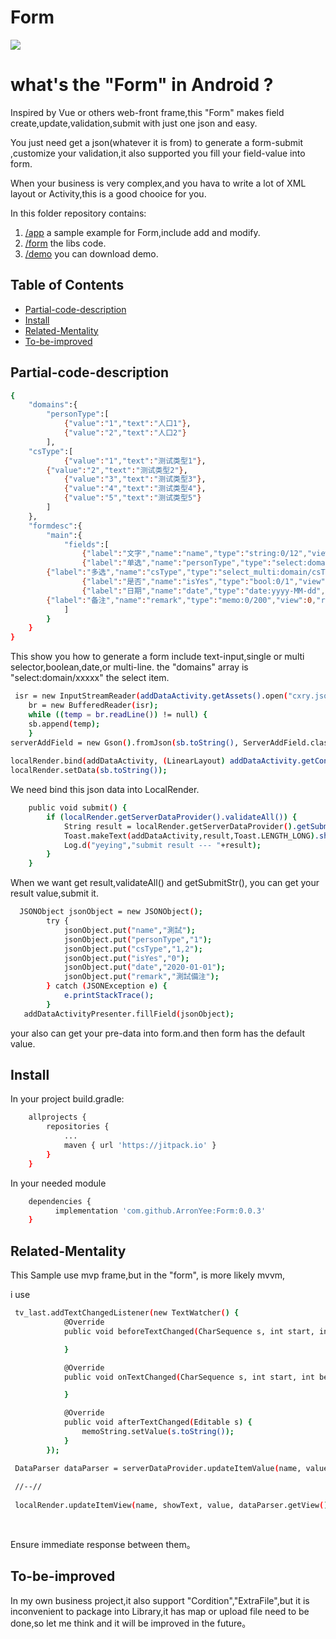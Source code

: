 # Form

[![](https://jitpack.io/v/ArronYee/Form.svg)](https://jitpack.io/#ArronYee/Form)

# what's the "Form" in Android ?
Inspired by Vue or others web-front frame,this "Form" makes field create,update,validation,submit with just one json and easy.

You just need get a json(whatever it is from) to generate a form-submit ,customize your validation,it also supported you fill your field-value into form.

When your business is very complex,and you hava to write a lot of XML layout or Activity,this is a good chooice for you.

In this folder repository contains:

1. [/app](https://github.com/ArronYee/Form/tree/main/app) a sample example for Form,include add and modify.
2. [/form](https://github.com/ArronYee/Form/tree/main/form) the libs code.
3. [/demo](https://github.com/ArronYee/Form/blob/main/app-debug.apk) you can download demo.


## Table of Contents

- [Partial-code-description](#Partial-code-description)
- [Install](#install)
- [Related-Mentality](#Related-Mentality)
- [To-be-improved](#To-be-improved)

## Partial-code-description

```sh
{
    "domains":{
        "personType":[
            {"value":"1","text":"人口1"},
            {"value":"2","text":"人口2"}
        ],
	"csType":[
            {"value":"1","text":"测试类型1"},
	    {"value":"2","text":"测试类型2"},
            {"value":"3","text":"测试类型3"},
            {"value":"4","text":"测试类型4"},
            {"value":"5","text":"测试类型5"}
        ]
    },
    "formdesc":{
        "main":{
            "fields":[
                {"label":"文字","name":"name","type":"string:0/12","view":0,"required":1},
                {"label":"单选","name":"personType","type":"select:domain/personType","view":0,"required":1},
		{"label":"多选","name":"csType","type":"select_multi:domain/csType","view":0,"required":0},
                {"label":"是否","name":"isYes","type":"bool:0/1","view":0,"required":0},
                {"label":"日期","name":"date","type":"date:yyyy-MM-dd","view":0,"required":0},
		{"label":"备注","name":"remark","type":"memo:0/200","view":0,"required":0}
            ]
        }
    }
}
```

This show you how to generate a form include text-input,single or multi selector,boolean,date,or multi-line. the "domains" array is "select:domain/xxxxx" the select item.

```sh
 isr = new InputStreamReader(addDataActivity.getAssets().open("cxry.json"), "UTF-8");
    br = new BufferedReader(isr);
    while ((temp = br.readLine()) != null) {
	sb.append(temp);
    }
serverAddField = new Gson().fromJson(sb.toString(), ServerAddField.class);
    
localRender.bind(addDataActivity, (LinearLayout) addDataActivity.getContainer(),addDataActivity.getRenderConfig());
localRender.setData(sb.toString());

```
We need bind this json data into LocalRender.

```sh
    public void submit() {
        if (localRender.getServerDataProvider().validateAll()) {
            String result = localRender.getServerDataProvider().getSubmitStr();
            Toast.makeText(addDataActivity,result,Toast.LENGTH_LONG).show();
            Log.d("yeying","submit result --- "+result);
        }
    }

```

When we want get result,validateAll() and getSubmitStr(), you can get your result value,submit it.



```sh
  JSONObject jsonObject = new JSONObject();
        try {
            jsonObject.put("name","測試");
            jsonObject.put("personType","1");
            jsonObject.put("csType","1,2");
            jsonObject.put("isYes","0");
            jsonObject.put("date","2020-01-01");
            jsonObject.put("remark","測試備注");
        } catch (JSONException e) {
            e.printStackTrace();
        }
   addDataActivityPresenter.fillField(jsonObject);

```

your also can get your pre-data into form.and then form has the default value.

## Install

In your project build.gradle:

```sh
	allprojects {
		repositories {
			...
			maven { url 'https://jitpack.io' }
		}
	}
```

In your needed module
```sh
	dependencies {
		  implementation 'com.github.ArronYee:Form:0.0.3'
	}
```

## Related-Mentality

This Sample use mvp frame,but in the "form", is more likely mvvm,

i use
```sh
 tv_last.addTextChangedListener(new TextWatcher() {
            @Override
            public void beforeTextChanged(CharSequence s, int start, int count, int after) {

            }

            @Override
            public void onTextChanged(CharSequence s, int start, int before, int count) {

            }

            @Override
            public void afterTextChanged(Editable s) {
                memoString.setValue(s.toString());
            }
        });
```


```sh
 DataParser dataParser = serverDataProvider.updateItemValue(name, value);
 
 //--//
 
 localRender.updateItemView(name, showText, value, dataParser.getView() == 1);
 
 
```

Ensure immediate response between them。

## To-be-improved
In my own business project,it also support "Cordition","ExtraFile",but it is inconvenient to package into Library,it has map or upload file need to be done,so let me think and it will be improved in the future。


